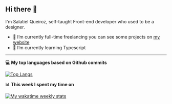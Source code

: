 ## Hi there 👋

I'm Salatiel Queiroz, self-taught Front-end developer who used to be a designer.

- 🔭 I’m currently full-time freelancing you can see some projects on [my website](https://salatiel.work)
- 🌱 I’m currently learning Typescript

----------

**💻 My top languages based on Github commits**

[![Top Langs](https://github-readme-stats.vercel.app/api/top-langs/?username=salatielq&layout=compact&hide_title=true)](https://github.com/anuraghazra/github-readme-stats)

**📊 This week I spent my time on**

[![My wakatime weekly stats](https://github-readme-stats.vercel.app/api/wakatime?username=salatielq&layout=compact&hide_title=true)](https://github.com/anuraghazra/github-readme-stats)

